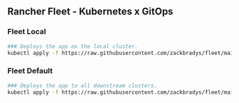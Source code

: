 ## Rancher Fleet - Kubernetes x GitOps

### Fleet Local
```bash
### Deploys the app on the local cluster.
kubectl apply -f https://raw.githubusercontent.com/zackbradys/fleet/main/gitrepo-local.yaml
```

### Fleet Default
```bash
### Deploys the app to all downstream clusters.
kubectl apply -f https://raw.githubusercontent.com/zackbradys/fleet/main/gitrepo-default.yaml
```